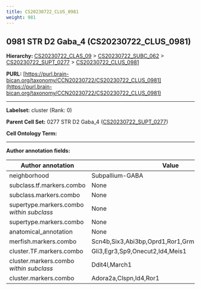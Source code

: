 ```yaml
---
title: CS20230722_CLUS_0981
weight: 981
---
```

## 0981 STR D2 Gaba_4 (CS20230722_CLUS_0981)
<b>Hierarchy: </b>
[CS20230722_CLAS_09](../CS20230722_CLAS_09) >
[CS20230722_SUBC_062](../CS20230722_SUBC_062) >
[CS20230722_SUPT_0277](../CS20230722_SUPT_0277) >
[CS20230722_CLUS_0981](../CS20230722_CLUS_0981)

**PURL:** [https://purl.brain-bican.org/taxonomy/CCN20230722/CS20230722_CLUS_0981](https://purl.brain-bican.org/taxonomy/CCN20230722/CS20230722_CLUS_0981)

---


**Labelset:** cluster (Rank: 0)

**Parent Cell Set:** 0277 STR D2 Gaba_4 ([CS20230722_SUPT_0277](../CS20230722_SUPT_0277))



**Cell Ontology Term:** 

[MARKER GENES.]: #


---

[TRANSFERRED ANNOTATIONS.]: #


[AUTHOR ANNOTATION FIELDS.]: #


**Author annotation fields:**

| Author annotation | Value |
|-------------------|-------|
|neighborhood|Subpallium-GABA|
|subclass.tf.markers.combo|None|
|subclass.markers.combo|None|
|supertype.markers.combo _within subclass_|None|
|supertype.markers.combo|None|
|anatomical_annotation|None|
|merfish.markers.combo|Scn4b,Six3,Abi3bp,Oprd1,Ror1,Grm8,Serpine2,Galnt14|
|cluster.TF.markers.combo|Gli3,Egr3,Sp9,Onecut2,Id4,Meis1|
|cluster.markers.combo _within subclass_|Ddit4l,March1|
|cluster.markers.combo|Adora2a,Clspn,Id4,Ror1|
